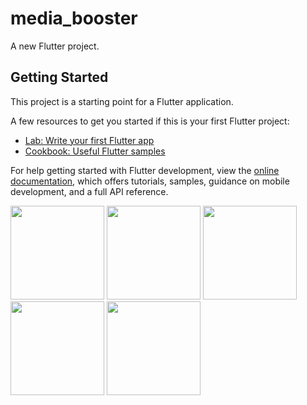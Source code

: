 # media_booster

A new Flutter project.

## Getting Started

This project is a starting point for a Flutter application.

A few resources to get you started if this is your first Flutter project:

- [Lab: Write your first Flutter app](https://docs.flutter.dev/get-started/codelab)
- [Cookbook: Useful Flutter samples](https://docs.flutter.dev/cookbook)

For help getting started with Flutter development, view the
[online documentation](https://docs.flutter.dev/), which offers tutorials,
samples, guidance on mobile development, and a full API reference.
<p>
  <img src="https://github.com/kansarakeval/media_booster/assets/119046853/0ba8b5b5-e9e4-47f1-8166-4b46ba2d7c4d" hight="500" width="150">
  <img src="https://github.com/kansarakeval/media_booster/assets/119046853/5acf26b5-2c08-4c18-82ea-1be454c56895" hight="500" width="150">
  <img src="https://github.com/kansarakeval/media_booster/assets/119046853/756a48b5-1848-489c-ab35-c5dae096a0c3" hight="500" width="150">
  <img src="https://github.com/kansarakeval/media_booster/assets/119046853/b7b3b43c-615d-4693-aa56-04914248df87" hight="500" width="150">
  <img src="https://github.com/kansarakeval/media_booster/assets/119046853/b7273199-8a93-4ada-a515-af6efed23f5f" hight="500" width="150">
</p>
